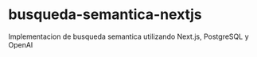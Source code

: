 # busqueda-semantica-nextjs
Implementacion de busqueda semantica utilizando Next.js, PostgreSQL y OpenAI
